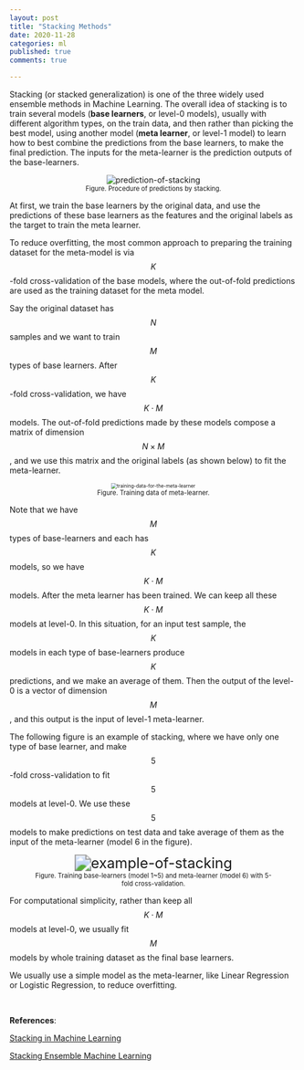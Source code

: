 ```yaml
---
layout: post
title: "Stacking Methods"
date: 2020-11-28
categories: ml
published: true
comments: true

---
```


Stacking (or stacked generalization) is one of the three widely used ensemble methods in Machine Learning. The overall idea of stacking is to train several models (**base learners**, or level-0 models), usually with different algorithm types, on the train data, and then rather than picking the best model, using another model (**meta learner**, or level-1 model) to learn how to best combine the predictions from the base learners, to make the final prediction. The inputs for the meta-learner is the prediction outputs of the base-learners. 

<div style="text-align: center">
<figure>
<img src="https://miro.medium.com/max/1324/1*T-JHq4AK3dyRNi7gpn9-Xw.png" alt="prediction-of-stacking" style="zoom:100%;" />
<figcaption style="font-size: 80%;"> Figure. Procedure of predictions by stacking. </figcaption>
</figure>
</div>

At first, we train the base learners by the original data, and use the predictions of these base learners as the features and the original labels as the target to train the meta learner. 

To reduce overfitting, the most common approach to preparing the training dataset for the meta-model is via $$K$$-fold cross-validation of the base models, where the out-of-fold predictions are used as the training dataset for the meta model. 

Say the original dataset has $$N$$ samples and we want to train $$M$$ types of base learners. After $$K$$-fold cross-validation, we have $$K \cdot M$$ models. The out-of-fold predictions made by these models compose a matrix of dimension $$N \times M$$, and we use this matrix and the original labels (as shown below) to fit the meta-learner.

<div style="text-align: center">
<figure>
<img src="https://miro.medium.com/max/2400/1*SsfD-eJ6svkcCKuBaH5e8w.png" alt="training-data-for-the-meta-learner" style="zoom: 60%;" />
<figcaption style="font-size: 80%;"> Figure. Training data of meta-learner. </figcaption>
</figure>
</div>

Note that we have $$M$$ types of base-learners and each has $$K$$ models, so we have $$K \cdot M$$ models. After the meta learner has been trained. We can keep all these $$K \cdot M$$ models at level-0. In this situation, for an input test sample, the $$K$$ models in each type of base-learners produce $$K$$ predictions, and we make an average of them. Then the output of the level-0 is a vector of dimension $$M$$, and this output is the input of level-1 meta-learner. 

The following figure is an example of stacking, where we have only one type of base learner, and make $$5$$-fold cross-validation to fit $$5$$ models at level-0. We use these $$5$$ models to make predictions on test data and take average of them as the input of the meta-learner (model 6 in the figure). 

<div style="text-align: center">
<figure>
<img src="https://pic4.zhimg.com/80/v2-84dbc338e11fb89320f2ba310ad69ceb_720w.jpg" alt="example-of-stacking" style="zoom:180%;" />
<figcaption style="font-size: 80%;"> Figure. Training base-learners (model 1~5) and meta-learner (model 6) with 5-fold cross-validation. </figcaption>
</figure>
</div>

For computational simplicity, rather than keep all $$K \cdot M$$ models at level-0, we usually fit $$M$$ models by whole training dataset as the final base learners. 

We usually use a simple model as the meta-learner, like Linear Regression or Logistic Regression, to reduce overfitting.

<br>

**References**:

[Stacking in Machine Learning](https://medium.com/@supun.setunga/stacking-in-machine-learning-357db1cfc3a)

[Stacking Ensemble Machine Learning](https://machinelearningmastery.com/stacking-ensemble-machine-learning-with-python/)




